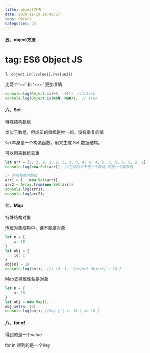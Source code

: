 ```yaml
---
title: object方法
date: 2020-11-19 16:45:57
tags: Object
categories: JS
---
```

#### 五、object方法

# tag: ES6 Object JS 

1、`object.is([value1],[value2])`

比两个'==' 和 ‘===’ 更加准确

```javascript
console.log(Object.is(+0, -0));  //falise
console.log(Object.is(NaN, NaN));  // true
```



#### 六、Set

特殊结构数组

类似于数组，但成员的值都是唯一的，没有重复的值

 `Set`本身是一个构造函数，用来生成 Set 数据结构。 

可以用来数组去重

```js
let arr = [1, 2, 2, 2, 2, 3, 3, 3, 4, 4, 4, 5, 5, 5, 5, 5, 2, 2]
console.log(new Set(arr)); //生成的并不是一个数组 而是一个类数组

// 将他转换为数组
arr1 = [...new Set(arr)]
arr2 = Array.from(new Set(arr))
console.log(arr1);
console.log(arr2);
```





#### 七、Map

特殊结构对象

传统对象结构中，键不能是对象

```js
let n = {
    x: 10
}
let obj = {
    id: 1
}
obj[n] = 10
console.log(obj);  //{ id: 1, '[object Object]': 10 }
```





Map支持属性名是对象

```js
let n = {
    x: 10
}
let obj = new Map();
obj.set(n, 10)
console.log(obj); //Map { { x: 10 } => 10 }
```





#### 八、for  of

得到的是一个value  

for in 得到的是一个Key